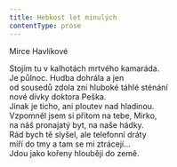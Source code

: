 ```yaml
---
title: Hebkost let minulých
contentType: prose
---
```


<section>

Mirce Havlíkové

Stojím tu v kalhotách mrtvého kamaráda.  
Je půlnoc. Hudba dohrála a jen  
od sousedů zdola zní hluboké táhlé sténání  
nové dívky doktora Peška.  
Jinak je ticho, ani ploutev nad hladinou.  
Vzpomněl jsem si přitom na tebe, Mirko,  
na náš pronajatý byt, na naše hádky.  
Rád bych tě slyšel, ale telefonní dráty  
míří do tmy a tam se mi ztrácejí…  
Jdou jako kořeny hlouběji do země.

</section>
